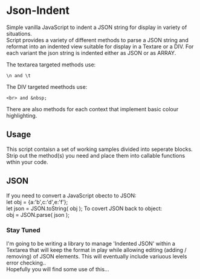 # Json-Indent
Simple vanilla JavaScript to indent a JSON string for display in variety of situations.  
Script provides a variety of different methods to parse a JSON string and reformat into an indented view suitable for display in a Textare or a DIV. 
For each variant the json string is indented either as JSON or as ARRAY.

The textarea targeted methods use:
```
\n and \t
```
The DIV targeted meethods use:
```
<br> and &nbsp;
```
There are also methods for each context that implement basic colour highlighting.

## Usage
This script contaisn a set of working samples divided into seperate blocks.  
Strip out the method(s) you need and place them into callable functions wthin your code.

## JSON
If you need to convert a JavaScript obecto to JSON:  
let obj = {a:'b',c:'d',e:'f'};  
let json = JSON.toString( obj );
To covert JSON back to object:  
obj = JSON.parse( json );

### Stay Tuned
I'm going to be writing a library to manage 'Indented JSON' within a Textarea that will keep the format in play while allowing editing (adding / removing) of JSON elements. This will eventually include variuous levels error checking..  
Hopefully you will find some use of this...
